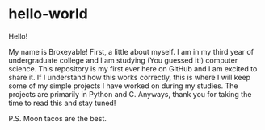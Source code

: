 # hello-world
Hello!

My name is Broxeyable! First, a little about myself. 
I am in my third year of undergraduate college and I am studying (You guessed it!) computer science. 
This repository is my first ever here on GitHub and I am excited to share it. 
If I understand how this works correctly, this is where I will keep some of my simple projects I have worked on during my studies. 
The projects are primarily in Python and C.
Anyways, thank you for taking the time to read this and stay tuned!

P.S. Moon tacos are the best.

